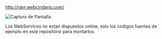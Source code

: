 http://ravr.webcindario.com/

![Captura de Pantalla](https://raw.githubusercontent.com/RicardoValladares/AJAX/master/online.png)

Los WebServices no estan dispuestos online, solo los codigos fuentes de ejemplo en este repositorio para montarlos.
